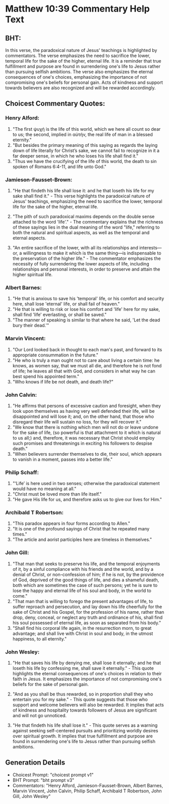 # Matthew 10:39 Commentary Help Text

## BHT:
In this verse, the paradoxical nature of Jesus' teachings is highlighted by commentators. The verse emphasizes the need to sacrifice the lower, temporal life for the sake of the higher, eternal life. It is a reminder that true fulfillment and purpose are found in surrendering one's life to Jesus rather than pursuing selfish ambitions. The verse also emphasizes the eternal consequences of one's choices, emphasizing the importance of not compromising one's beliefs for personal gain. Acts of kindness and support towards believers are also recognized and will be rewarded accordingly.

## Choicest Commentary Quotes:
### Henry Alford:
1. "The first ψυχή is the life of this world, which we here all count so dear to us; the second, implied in αὐτήν, the real life of man in a blessed eternity."
2. "But besides the primary meaning of this saying as regards the laying down of life literally for Christ’s sake, we cannot fail to recognize in it a far deeper sense, in which he who loses his life shall find it."
3. "Thus we have the crucifying of the life of this world, the death to sin spoken of Romans 6:4-11, and life unto God."

### Jamieson-Fausset-Brown:
1. "He that findeth his life shall lose it: and he that loseth his life for my sake shall find it." - This verse highlights the paradoxical nature of Jesus' teachings, emphasizing the need to sacrifice the lower, temporal life for the sake of the higher, eternal life.

2. "The pith of such paradoxical maxims depends on the double sense attached to the word 'life'." - The commentary explains that the richness of these sayings lies in the dual meaning of the word "life," referring to both the natural and spiritual aspects, as well as the temporal and eternal aspects.

3. "An entire sacrifice of the lower, with all its relationships and interests—or, a willingness to make it which is the same thing—is indispensable to the preservation of the higher life." - The commentator emphasizes the necessity of fully surrendering the lower aspects of life, including relationships and personal interests, in order to preserve and attain the higher spiritual life.

### Albert Barnes:
1. "He that is anxious to save his 'temporal' life, or his comfort and security here, shall lose 'eternal' life, or shall fail of heaven."
2. "He that is willing to risk or lose his comfort and 'life' here for my sake, shall find 'life' everlasting, or shall be saved."
3. "The manner of speaking is similar to that where he said, 'Let the dead bury their dead.'"

### Marvin Vincent:
1. "Our Lord looked back in thought to each man's past, and forward to its appropriate consummation in the future."
2. "He who is truly a man ought not to care about living a certain time: he knows, as women say, that we must all die, and therefore he is not fond of life; he leaves all that with God, and considers in what way he can best spend his appointed term."
3. "Who knows if life be not death, and death life?"

### John Calvin:
1. "He affirms that persons of excessive caution and foresight, when they look upon themselves as having very well defended their life, will be disappointed and will lose it; and, on the other hand, that those who disregard their life will sustain no loss, for they will recover it."
2. "We know that there is nothing which men will not do or leave undone for the sake of life, (so powerful is that attachment to it which is natural to us all;) and, therefore, it was necessary that Christ should employ such promises and threatenings in exciting his followers to despise death."
3. "When believers surrender themselves to die, their soul, which appears to vanish in a moment, passes into a better life."

### Philip Schaff:
1. "‘Life’ is here used in two senses; otherwise the paradoxical statement would have no meaning at all."
2. "Christ must be loved more than life itself."
3. "He gave His life for us, and therefore asks us to give our lives for Him."

### Archibald T Robertson:
1. "This paradox appears in four forms according to Allen."
2. "It is one of the profound sayings of Christ that he repeated many times."
3. "The article and aorist participles here are timeless in themselves."

### John Gill:
1. "That man that seeks to preserve his life, and the temporal enjoyments of it, by a sinful compliance with his friends and the world, and by a denial of Christ, or non-confession of him; if he is not, by the providence of God, deprived of the good things of life, and dies a shameful death, both which are sometimes the case of such persons; yet he is sure to lose the happy and eternal life of his soul and body, in the world to come."
2. "That man that is willing to forego the present advantages of life, to suffer reproach and persecution, and lay down his life cheerfully for the sake of Christ and his Gospel, for the profession of his name, rather than drop, deny, conceal, or neglect any truth and ordinance of his, shall find his soul possessed of eternal life, as soon as separated from his body."
3. "Shall find his corporal life again, in the resurrection morn, to great advantage; and shall live with Christ in soul and body, in the utmost happiness, to all eternity."

### John Wesley:
1. "He that saves his life by denying me, shall lose it eternally; and he that loseth his life by confessing me, shall save it eternally." - This quote highlights the eternal consequences of one's choices in relation to their faith in Jesus. It emphasizes the importance of not compromising one's beliefs for the sake of personal gain.

2. "And as you shall be thus rewarded, so in proportion shall they who entertain you for my sake." - This quote suggests that those who support and welcome believers will also be rewarded. It implies that acts of kindness and hospitality towards followers of Jesus are significant and will not go unnoticed.

3. "He that findeth his life shall lose it." - This quote serves as a warning against seeking self-centered pursuits and prioritizing worldly desires over spiritual growth. It implies that true fulfillment and purpose are found in surrendering one's life to Jesus rather than pursuing selfish ambitions.


## Generation Details
- Choicest Prompt: "choicest prompt v1"
- BHT Prompt: "bht prompt v3"
- Commentators: "Henry Alford, Jamieson-Fausset-Brown, Albert Barnes, Marvin Vincent, John Calvin, Philip Schaff, Archibald T Robertson, John Gill, John Wesley"
